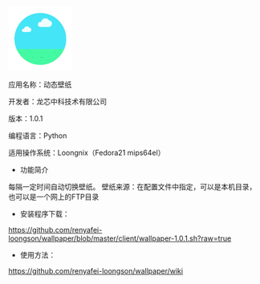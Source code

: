 ![图标](doc/wallpaper.png)

应用名称：动态壁纸

开发者：龙芯中科技术有限公司

版本：1.0.1

编程语言：Python

适用操作系统：Loongnix（Fedora21 mips64el）

* 功能简介

每隔一定时间自动切换壁纸。
壁纸来源：在配置文件中指定，可以是本机目录，也可以是一个网上的FTP目录

* 安装程序下载：

https://github.com/renyafei-loongson/wallpaper/blob/master/client/wallpaper-1.0.1.sh?raw=true

* 使用方法：

https://github.com/renyafei-loongson/wallpaper/wiki
